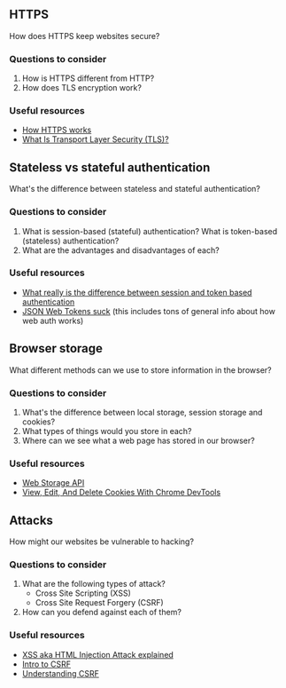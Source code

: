 ## HTTPS

How does HTTPS keep websites secure?

### Questions to consider

1. How is HTTPS different from HTTP?
1. How does TLS encryption work?

### Useful resources

- [How HTTPS works](https://howhttps.works/)
- [What Is Transport Layer Security (TLS)?](https://www.cloudflare.com/learning/ssl/transport-layer-security-tls/)

## Stateless vs stateful authentication

What's the difference between stateless and stateful authentication?

### Questions to consider

1. What is session-based (stateful) authentication? What is token-based (stateless) authentication?
1. What are the advantages and disadvantages of each?

### Useful resources

- [What really is the difference between session and token based authentication](https://dev.to/thecodearcher/what-really-is-the-difference-between-session-and-token-based-authentication-2o39)
- [JSON Web Tokens suck](https://www.youtube.com/watch?v=JdGOb7AxUo0) (this includes tons of general info about how web auth works)

## Browser storage

What different methods can we use to store information in the browser?

### Questions to consider

1. What's the difference between local storage, session storage and cookies?
1. What types of things would you store in each?
1. Where can we see what a web page has stored in our browser?

### Useful resources

- [Web Storage API](https://developer.mozilla.org/en-US/docs/Web/API/Web_Storage_API)
- [View, Edit, And Delete Cookies With Chrome DevTools](https://developers.google.com/web/tools/chrome-devtools/storage/cookies)

## Attacks

How might our websites be vulnerable to hacking?

### Questions to consider

1. What are the following types of attack?
   - Cross Site Scripting (XSS)
   - Cross Site Request Forgery (CSRF)
1. How can you defend against each of them?

### Useful resources

- [XSS aka HTML Injection Attack explained](https://medium.com/@jamischarles/xss-aka-html-injection-attack-explained-538f46475f6c)
- [Intro to CSRF](https://medium.com/swlh/intro-to-csrf-cross-site-request-forgery-9de669df03de)
- [Understanding CSRF](https://github.com/pillarjs/understanding-csrf)
